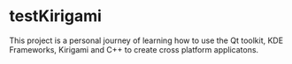 # testKirigami
This project is a personal journey of learning how to use the Qt toolkit, KDE Frameworks, Kirigami and C++ to create cross platform applicatons.
